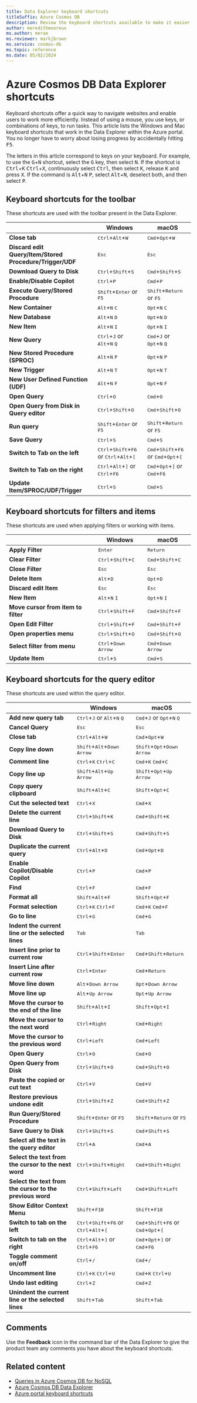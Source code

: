 ```yaml
---
title: Data Explorer keyboard shortcuts
titleSuffix: Azure Cosmos DB
description: Review the keyboard shortcuts available to make it easier to navigate the Data Explorer for Azure Cosmos DB.
author: meredithmooreux
ms.author: merae
ms.reviewer: markjbrown
ms.service: cosmos-db
ms.topic: reference
ms.date: 05/02/2024
---
```


# Azure Cosmos DB Data Explorer shortcuts

Keyboard shortcuts offer a quick way to navigate websites and enable users to work more efficiently. Instead of using a mouse, you use keys, or combinations of keys, to run tasks. This article lists the Windows and Mac keyboard shortcuts that work in the Data Explorer within the Azure portal. You no longer have to worry about losing progress by accidentally hitting <kbd>F5</kbd>.

The letters in this article correspond to keys on your keyboard. For example, to use the <kbd>G</kbd>+<kbd>N</kbd> shortcut, select the <kbd>G</kbd> key, then select <kbd>N</kbd>. If the shortcut is <kbd>Ctrl</kbd>+<kbd>K</kbd> <kbd>Ctrl</kbd>+<kbd>X</kbd>, continuously select <kbd>Ctrl</kbd>, then select <kbd>K</kbd>, release <kbd>K</kbd> and press <kbd>X</kbd>. If the command is <kbd>Alt</kbd>+<kbd>N</kbd>&nbsp;<kbd>P</kbd>, select <kbd>Alt</kbd>+<kbd>N</kbd>, deselect both, and then select <kbd>P</kbd>.

## Keyboard shortcuts for the toolbar

These shortcuts are used with the toolbar present in the Data Explorer.

| | Windows | macOS |
| --- | --- | --- |
| **Close tab** | <kbd>Ctrl</kbd>+<kbd>Alt</kbd>+<kbd>W</kbd> | <kbd>Cmd</kbd>+<kbd>Opt</kbd>+<kbd>W |
| **Discard edit Query/Item/Stored Procedure/Trigger/UDF** | <kbd>Esc</kbd> | <kbd>Esc</kbd> |
| **Download Query to Disk** | <kbd>Ctrl</kbd>+<kbd>Shift</kbd>+<kbd>S</kbd> | <kbd>Cmd</kbd>+<kbd>Shift</kbd>+<kbd>S</kbd> |
| **Enable/Disable Copilot** | <kbd>Ctrl</kbd>+<kbd>P</kbd> | <kbd>Cmd</kbd>+<kbd>P</kbd> |
| **Execute Query/Stored Procedure** | <kbd>Shift</kbd>+<kbd>Enter</kbd> or <kbd>F5</kbd> | <kbd>Shift</kbd>+<kbd>Return</kbd> or <kbd>F5</kbd> |
| **New Container** | <kbd>Alt</kbd>+<kbd>N</kbd>&nbsp;<kbd>C</kbd> | <kbd>Opt</kbd>+<kbd>N</kbd>&nbsp;<kbd>C</kbd> |
| **New Database** | <kbd>Alt</kbd>+<kbd>N</kbd>&nbsp;<kbd>D</kbd> | <kbd>Opt</kbd>+<kbd>N</kbd>&nbsp;<kbd>D</kbd> |
| **New Item** | <kbd>Alt</kbd>+<kbd>N</kbd>&nbsp;<kbd>I</kbd> | <kbd>Opt</kbd>+<kbd>N</kbd>&nbsp;<kbd>I</kbd> |
| **New Query** | <kbd>Ctrl</kbd>+<kbd>J</kbd> or <kbd>Alt</kbd>+<kbd>N</kbd>&nbsp;<kbd>Q</kbd> | <kbd>Cmd</kbd>+<kbd>J</kbd> or <kbd>Opt</kbd>+<kbd>N</kbd>&nbsp;<kbd>Q</kbd> |
| **New Stored Procedure (SPROC)** | <kbd>Alt</kbd>+<kbd>N</kbd>&nbsp;<kbd>P</kbd> | <kbd>Opt</kbd>+<kbd>N</kbd>&nbsp;<kbd>P</kbd> |
| **New Trigger** | <kbd>Alt</kbd>+<kbd>N</kbd>&nbsp;<kbd>T</kbd> | <kbd>Opt</kbd>+<kbd>N</kbd>&nbsp;<kbd>T</kbd> |
| **New User Defined Function (UDF)** | <kbd>Alt</kbd>+<kbd>N</kbd>&nbsp;<kbd>F</kbd> | <kbd>Opt</kbd>+<kbd>N</kbd>&nbsp;<kbd>F</kbd> |
| **Open Query** | <kbd>Ctrl</kbd>+<kbd>O</kbd> | <kbd>Cmd</kbd>+<kbd>O</kbd> |
| **Open Query from Disk in Query editor** | <kbd>Ctrl</kbd>+<kbd>Shift</kbd>+<kbd>O</kbd> | <kbd>Cmd</kbd>+<kbd>Shift</kbd>+<kbd>O</kbd> |
| **Run query** | <kbd>Shift</kbd>+<kbd>Enter</kbd> or <kbd>F5</kbd> | <kbd>Shift</kbd>+<kbd>Return</kbd> or <kbd>F5</kbd> |
| **Save Query** | <kbd>Ctrl</kbd>+<kbd>S</kbd> | <kbd>Cmd</kbd>+<kbd>S</kbd> |
| **Switch to Tab on the left** | <kbd>Ctrl</kbd>+<kbd>Shift</kbd>+<kbd>F6</kbd> or <kbd>Ctrl</kbd>+<kbd>Alt</kbd>+<kbd>[</kbd> | <kbd>Cmd</kbd>+<kbd>Shift</kbd>+<kbd>F6</kbd> or <kbd>Cmd</kbd>+<kbd>Opt</kbd>+<kbd>[</kbd> |
| **Switch to Tab on the right** | <kbd>Ctrl</kbd>+<kbd>Alt</kbd>+<kbd>]</kbd> or <kbd>Ctrl</kbd>+<kbd>F6</kbd> | <kbd>Cmd</kbd>+<kbd>Opt</kbd>+<kbd>]</kbd> or <kbd>Cmd</kbd>+<kbd>F6</kbd> |
| **Update Item/SPROC/UDF/Trigger** | <kbd>Ctrl</kbd>+<kbd>S</kbd> | <kbd>Cmd</kbd>+<kbd>S</kbd> |

## Keyboard shortcuts for filters and items

These shortcuts are used when applying filters or working with items.

| | Windows | macOS |
| --- | --- | --- |
| **Apply Filter** | <kbd>Enter</kbd> | <kbd>Return</kbd> |
| **Clear Filter** | <kbd>Ctrl</kbd>+<kbd>Shift</kbd>+<kbd>C</kbd> | <kbd>Cmd</kbd>+<kbd>Shift</kbd>+<kbd>C</kbd> |
| **Close Filter** | <kbd>Esc</kbd> | <kbd>Esc</kbd> |
| **Delete Item** | <kbd>Alt</kbd>+<kbd>D</kbd> | <kbd>Opt</kbd>+<kbd>D</kbd> |
| **Discard edit Item** | <kbd>Esc</kbd> | <kbd>Esc</kbd> |
| **New Item** | <kbd>Alt</kbd>+<kbd>N</kbd>&nbsp;<kbd>I</kbd> | <kbd>Opt</kbd>+<kbd>N</kbd>&nbsp;<kbd>I</kbd> |
| **Move cursor from item to filter** | <kbd>Ctrl</kbd>+<kbd>Shift</kbd>+<kbd>F</kbd> | <kbd>Cmd</kbd>+<kbd>Shift</kbd>+<kbd>F</kbd> |
| **Open Edit Filter** | <kbd>Ctrl</kbd>+<kbd>Shift</kbd>+<kbd>F</kbd> | <kbd>Cmd</kbd>+<kbd>Shift</kbd>+<kbd>F</kbd> |
| **Open properties menu** | <kbd>Ctrl</kbd>+<kbd>Shift</kbd>+<kbd>O</kbd> | <kbd>Cmd</kbd>+<kbd>Shift</kbd>+<kbd>O</kbd> |
| **Select filter from menu** | <kbd>Ctrl</kbd>+<kbd>Down Arrow</kbd> | <kbd>Cmd</kbd>+<kbd>Down Arrow</kbd> |
| **Update Item** | <kbd>Ctrl</kbd>+<kbd>S</kbd> | <kbd>Cmd</kbd>+<kbd>S</kbd> |

## Keyboard shortcuts for the query editor

These shortcuts are used within the query editor.

| | Windows | macOS |
| --- | --- | --- |
| **Add new query tab** | <kbd>Ctrl</kbd>+<kbd>J</kbd> or <kbd>Alt</kbd>+<kbd>N</kbd>&nbsp;<kbd>Q</kbd> | <kbd>Cmd</kbd>+<kbd>J</kbd> or <kbd>Opt</kbd>+<kbd>N</kbd>&nbsp;<kbd>Q</kbd> |
| **Cancel Query** | <kbd>Esc</kbd> | <kbd>Esc</kbd> |
| **Close tab** | <kbd>Ctrl</kbd>+<kbd>Alt</kbd>+<kbd>W</kbd> | <kbd>Cmd</kbd>+<kbd>Opt</kbd>+<kbd>W</kbd> |
| **Copy line down** | <kbd>Shift</kbd>+<kbd>Alt</kbd>+<kbd>Down Arrow</kbd> | <kbd>Shift</kbd>+<kbd>Opt</kbd>+<kbd>Down Arrow</kbd> |
| **Comment line** | <kbd>Ctrl</kbd>+<kbd>K</kbd>&nbsp;<kbd>Ctrl</kbd>+<kbd>C</kbd> | <kbd>Cmd</kbd>+<kbd>K</kbd>&nbsp;<kbd>Cmd</kbd>+<kbd>C</kbd> |
| **Copy line up** | <kbd>Shift</kbd>+<kbd>Alt</kbd>+<kbd>Up Arrow</kbd> | <kbd>Shift</kbd>+<kbd>Opt</kbd>+<kbd>Up Arrow</kbd> |
| **Copy query clipboard** | <kbd>Shift</kbd>+<kbd>Alt</kbd>+<kbd>C</kbd> | <kbd>Shift</kbd>+<kbd>Opt</kbd>+<kbd>C</kbd> |
| **Cut the selected text** | <kbd>Ctrl</kbd>+<kbd>X</kbd> | <kbd>Cmd</kbd>+<kbd>X</kbd> |
| **Delete the current line** | <kbd>Ctrl</kbd>+<kbd>Shift</kbd>+<kbd>K</kbd> | <kbd>Cmd</kbd>+<kbd>Shift</kbd>+<kbd>K</kbd> |
| **Download Query to Disk** | <kbd>Ctrl</kbd>+<kbd>Shift</kbd>+<kbd>S</kbd> | <kbd>Cmd</kbd>+<kbd>Shift</kbd>+<kbd>S</kbd> |
| **Duplicate the current query** | <kbd>Ctrl</kbd>+<kbd>Alt</kbd>+<kbd>D</kbd> | <kbd>Cmd</kbd>+<kbd>Opt</kbd>+<kbd>D</kbd> |
| **Enable Copilot/Disable Copilot** | <kbd>Ctrl</kbd>+<kbd>P</kbd> | <kbd>Cmd</kbd>+<kbd>P</kbd> |
| **Find** | <kbd>Ctrl</kbd>+<kbd>F</kbd> | <kbd>Cmd</kbd>+<kbd>F</kbd> |
| **Format all** | <kbd>Shift</kbd>+<kbd>Alt</kbd>+<kbd>F</kbd> | <kbd>Shift</kbd>+<kbd>Opt</kbd>+<kbd>F</kbd> |
| **Format selection** | <kbd>Ctrl</kbd>+<kbd>K</kbd>&nbsp;<kbd>Ctrl</kbd>+<kbd>F</kbd> | <kbd>Cmd</kbd>+<kbd>K</kbd>&nbsp;<kbd>Cmd</kbd>+<kbd>F</kbd> |
| **Go to line** | <kbd>Ctrl</kbd>+<kbd>G</kbd> | <kbd>Cmd</kbd>+<kbd>G</kbd> |
| **Indent the current line or the selected lines** | <kbd>Tab</kbd> | <kbd>Tab</kbd> |
| **Insert line prior to current row** | <kbd>Ctrl</kbd>+<kbd>Shift</kbd>+<kbd>Enter</kbd> | <kbd>Cmd</kbd>+<kbd>Shift</kbd>+<kbd>Return</kbd> |
| **Insert Line after current row** | <kbd>Ctrl</kbd>+<kbd>Enter</kbd> | <kbd>Cmd</kbd>+<kbd>Return</kbd> |
| **Move line down** | <kbd>Alt</kbd>+<kbd>Down Arrow</kbd> | <kbd>Opt</kbd>+<kbd>Down Arrow</kbd> |
| **Move line up** | <kbd>Alt</kbd>+<kbd>Up Arrow</kbd> | <kbd>Opt</kbd>+<kbd>Up Arrow</kbd> |
| **Move the cursor to the end of the line** | <kbd>Shift</kbd>+<kbd>Alt</kbd>+<kbd>I</kbd> | <kbd>Shift</kbd>+<kbd>Opt</kbd>+<kbd>I</kbd> |
| **Move the cursor to the next word** | <kbd>Ctrl</kbd>+<kbd>Right</kbd> | <kbd>Cmd</kbd>+<kbd>Right</kbd> |
| **Move the cursor to the previous word** | <kbd>Ctrl</kbd>+<kbd>Left</kbd> | <kbd>Cmd</kbd>+<kbd>Left</kbd> |
| **Open Query** | <kbd>Ctrl</kbd>+<kbd>O</kbd> | <kbd>Cmd</kbd>+<kbd>O</kbd> |
| **Open Query from Disk** | <kbd>Ctrl</kbd>+<kbd>Shift</kbd>+<kbd>O</kbd> | <kbd>Cmd</kbd>+<kbd>Shift</kbd>+<kbd>O</kbd> |
| **Paste the copied or cut text** | <kbd>Ctrl</kbd>+<kbd>V</kbd> | <kbd>Cmd</kbd>+<kbd>V</kbd> |
| **Restore previous undone edit** | <kbd>Ctrl</kbd>+<kbd>Shift</kbd>+<kbd>Z</kbd> | <kbd>Cmd</kbd>+<kbd>Shift</kbd>+<kbd>Z</kbd> |
| **Run Query/Stored Procedure** | <kbd>Shift</kbd>+<kbd>Enter</kbd> or <kbd>F5</kbd> | <kbd>Shift</kbd>+<kbd>Return</kbd> or <kbd>F5</kbd> |
| **Save Query to Disk** | <kbd>Ctrl</kbd>+<kbd>Shift</kbd>+<kbd>S</kbd> | <kbd>Cmd</kbd>+<kbd>Shift</kbd>+<kbd>S</kbd> |
| **Select all the text in the query editor** | <kbd>Ctrl</kbd>+<kbd>A</kbd> | <kbd>Cmd</kbd>+<kbd>A</kbd> |
| **Select the text from the cursor to the next word** | <kbd>Ctrl</kbd>+<kbd>Shift</kbd>+<kbd>Right</kbd> | <kbd>Cmd</kbd>+<kbd>Shift</kbd>+<kbd>Right</kbd> |
| **Select the text from the cursor to the previous word** | <kbd>Ctrl</kbd>+<kbd>Shift</kbd>+<kbd>Left</kbd> | <kbd>Cmd</kbd>+<kbd>Shift</kbd>+<kbd>Left</kbd> |
| **Show Editor Context Menu** | <kbd>Shift</kbd>+<kbd>F10</kbd> | <kbd>Shift</kbd>+<kbd>F10</kbd> |
| **Switch to tab on the left** | <kbd>Ctrl</kbd>+<kbd>Shift</kbd>+<kbd>F6</kbd> or <kbd>Ctrl</kbd>+<kbd>Alt</kbd>+<kbd>[</kbd> | <kbd>Cmd</kbd>+<kbd>Shift</kbd>+<kbd>F6</kbd> or <kbd>Cmd</kbd>+<kbd>Opt</kbd>+<kbd>[</kbd> |
| **Switch to tab on the right** | <kbd>Ctrl</kbd>+<kbd>Alt</kbd>+<kbd>]</kbd> or <kbd>Ctrl</kbd>+<kbd>F6</kbd> | <kbd>Cmd</kbd>+<kbd>Opt</kbd>+<kbd>]</kbd> or <kbd>Cmd</kbd>+<kbd>F6</kbd> |
| **Toggle comment on/off** | <kbd>Ctrl</kbd>+<kbd>/</kbd> | <kbd>Cmd</kbd>+<kbd>/</kbd> |
| **Uncomment line** | <kbd>Ctrl</kbd>+<kbd>K</kbd>&nbsp;<kbd>Ctrl</kbd>+<kbd>U</kbd>  | <kbd>Cmd</kbd>+<kbd>K</kbd>&nbsp;<kbd>Ctrl</kbd>+<kbd>U</kbd> |
| **Undo last editing** | <kbd>Ctrl</kbd>+<kbd>Z</kbd> | <kbd>Cmd</kbd>+<kbd>Z</kbd> |
| **Unindent the current line or the selected lines** | <kbd>Shift</kbd>+<kbd>Tab</kbd> | <kbd>Shift</kbd>+<kbd>Tab</kbd> |

## Comments

Use the **Feedback** icon in the command bar of the Data Explorer to give the product team any comments you have about the keyboard shortcuts.

## Related content

- [Queries in Azure Cosmos DB for NoSQL](nosql/query/index.yml)
- [Azure Cosmos DB Data Explorer](data-explorer.md)
- [Azure portal keyboard shortcuts](/azure/azure-portal/azure-portal-keyboard-shortcuts)

